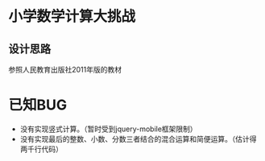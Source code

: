 # 小学数学计算大挑战

## 设计思路
参照人民教育出版社2011年版的教材

# 已知BUG

- 没有实现竖式计算。（暂时受到jquery-mobile框架限制）
- 没有实现最后的整数、小数、分数三者结合的混合运算和简便运算。（估计得两千行代码）
